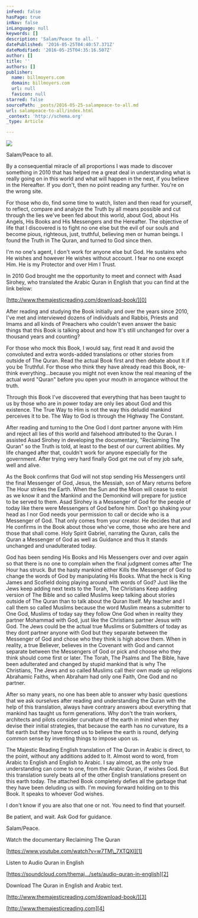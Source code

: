 ```yaml
---
inFeed: false
hasPage: true
inNav: false
inLanguage: null
keywords: []
description: 'Salam/Peace to all. '
datePublished: '2016-05-25T04:40:57.371Z'
dateModified: '2016-05-25T04:35:16.507Z'
author: []
title: ''
authors: []
publisher:
  name: billmoyers.com
  domain: billmoyers.com
  url: null
  favicon: null
starred: false
sourcePath: _posts/2016-05-25-salampeace-to-all.md
url: salampeace-to-all/index.html
_context: 'http://schema.org'
_type: Article

---
```

![](https://the-grid-user-content.s3-us-west-2.amazonaws.com/11bb1714-73bf-4f15-8cb4-1335027a85ce.jpg)

Salam/Peace to all. 

By a consequential miracle of all proportions I was made to discover something in 2010 that has helped me a great deal in understanding what is really going on in this world and what will happen in the next, if you believe in the Hereafter. If you don't, then no point reading any further. You're on the wrong site.

For those who do, find some time to watch, listen and then read for yourself, to reflect, compare and analyze the Truth by all means possible and cut through the lies we've been fed about this world, about God, about His Angels, His Books and His Messengers and the Hereafter. The objective of life that I discovered is to fight no one else but the evil of our souls and become pious, righteous, just, truthful, believing men or human beings. I found the Truth in The Quran, and turned to God since then.

I'm no one's agent, I don't work for anyone else but God. He sustains who He wishes and however He wishes without account. I fear no one except Him. He is my Protector and over Him I Trust.

In 2010 God brought me the opportunity to meet and connect with Asad Sirohey, who translated the Arabic Quran in English that you can find at the link below:

[http://www.themajesticreading.com/download-book/][0]

After reading and studying the Book initially and over the years since 2010, I've met and interviewed dozens of individuals and Rabbis, Priests and Imams and all kinds of Preachers who couldn't even answer the basic things that this Book is talking about and how It's still unchanged for over a thousand years and counting?

For those who mock this Book, I would say, first read It and avoid the convoluted and extra words-added translations or other stories from outside of The Quran. Read the actual Book first and then debate about It if you be Truthful. For those who think they have already read this Book, re-think everything...because you might not even know the real meaning of the actual word "Quran" before you open your mouth in arrogance without the truth. 

Through this Book I've discovered that everything that has been taught to us by those who are in power today are only lies about God and this existence. The True Way to Him is not the way this deludid mankind perceives it to be. The Way to God is through the Highway The Constant. 

After reading and turning to the One God I dont partner anyone with Him and reject all lies of this world and falsehood attributed to the Quran. I assisted Asad Sirohey in developing the documentary, "Reclaiming The Quran" so the Truth is told, at least to the best of our current abilities. My life changed after that, couldn't work for anyone especially for the government. After trying very hard finally God got me out of my job safe, well and alive. 

As the Book confirms that God will not stop sending His Messengers until the final Messenger of God, Jesus, the Messiah, son of Mary returns before The Hour strikes the Earth. When the Sun and the Moon will cease to exist as we know it and the Mankind and the Demonkind will prepare for justice to be served to them. Asad Sirohey is a Messenger of God for the people of today like there were Messengers of God before him. Don't go shaking your head as I nor God needs your permission to call or decide who is a Messenger of God. That only comes from your creator. He decides that and He confirms in the Book about those who've come, those who are here and those that shall come. Holy Spirit Gabriel, narrating the Quran, calls the Quran a Messenger of God as well as Guidance and thus It stands unchanged and unadulterated today.

God has been sending His Books and His Messengers over and over again so that there is no one to complain when the final judgment comes after The Hour has struck. But the hasty mankind either Kills the Messenger of God to change the words of God by manipulating His Books. What the heck is King James and Scofield doing playing around with words of God? Just like the Jews keep adding next texts to the Torah, The Christians Keep adding version of The Bible and so called Muslims keep talking about stories outside of The Quran than to talk about the Quran Itself. My teacher and I call them so called Muslims because the word Muslim means a submitter to One God, Muslims of today say they follow One God when in reality they partner Mohammad with God, just like the Christians partner Jesus with God. The Jews could be the actual true Muslims or Submitters of today as they dont partner anyone with God but they separate between the Messenger of God and chose who they think is high above them. When in reality, a true Believer, believes in the Covenant with God and cannot separate between the Messengers of God or pick and choose who they think should come first or later. The Torah, The Psalms and The Bible, have been adulterated and changed by stupid mankind that is why The Christians, The Jews and so called Muslims call their own made up religions Abrahamic Faiths, when Abraham had only one Faith, One God and no partner. 

After so many years, no one has been able to answer why basic questions that we ask ourselves after reading and understanding the Quran with the help of this translation, always have contrary answers about everything that mankind has taught us form generations. Why don't the train workers, architects and pilots consider curvature of the earth in mind when they devise their initial strategies, that because the earth has no curvature, its a flat earth but they have forced us to believe the earth is round, defying common sense by inventing things to impose upon us.

The Majestic Reading English translation of The Quran in Arabic is direct, to the point, without any additions added to It. Almost word to word, from Arabic to English and English to Arabic. I say almost, as the only true understanding can come to one, from the Arabic Quran, if wishes God. But this translation surely beats all of the other English translations present on this earth today. The attached Book completely defies all the garbage that they have been deluding us with. I'm moving forward holding on to this Book. It speaks to whoever God wishes.

I don't know if you are also that one or not. You need to find that yourself.

Be patient, and wait. Ask God for guidance.

Salam/Peace.

Watch the documentary Reclaiming The Quran

[https://www.youtube.com/watch?v=w7TM\_7XTQXI][1]

Listen to Audio Quran in English

[https://soundcloud.com/themaj.../sets/audio-quran-in-english][2]

Download The Quran in English and Arabic text.

[http://www.themajesticreading.com/download-book/][3]

[http://www.themajesticreading.com][4]

[0]: http://l.facebook.com/l.php?u=http%3A%2F%2Fwww.themajesticreading.com%2Fdownload-book%2F&h=lAQHIAQQa
[1]: https://l.facebook.com/l.php?u=https%3A%2F%2Fwww.youtube.com%2Fwatch%3Fv%3Dw7TM_7XTQXI&h=xAQFbe7Zb
[2]: https://l.facebook.com/l.php?u=https%3A%2F%2Fsoundcloud.com%2Fthemaj...%2Fsets%2Faudio-quran-in-english&h=UAQExYq2U
[3]: http://l.facebook.com/l.php?u=http%3A%2F%2Fwww.themajesticreading.com%2Fdownload-book%2F&h=HAQFuVGew
[4]: http://www.themajesticreading.com/